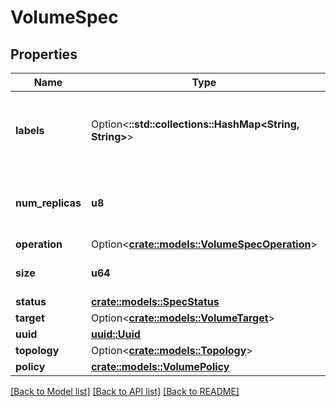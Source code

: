 # VolumeSpec

## Properties

Name | Type | Description | Notes
------------ | ------------- | ------------- | -------------
**labels** | Option<**::std::collections::HashMap<String, String>**> | Optionally used to store custom volume information | [optional]
**num_replicas** | **u8** | Number of children the volume should have. | 
**operation** | Option<[**crate::models::VolumeSpecOperation**](VolumeSpec_operation.md)> |  | [optional]
**size** | **u64** | Size that the volume should be. | 
**status** | [**crate::models::SpecStatus**](SpecStatus.md) |  | 
**target** | Option<[**crate::models::VolumeTarget**](VolumeTarget.md)> |  | [optional]
**uuid** | [**uuid::Uuid**](uuid::Uuid.md) | Volume Id | 
**topology** | Option<[**crate::models::Topology**](Topology.md)> |  | [optional]
**policy** | [**crate::models::VolumePolicy**](VolumePolicy.md) |  | 

[[Back to Model list]](../README.md#documentation-for-models) [[Back to API list]](../README.md#documentation-for-api-endpoints) [[Back to README]](../README.md)


